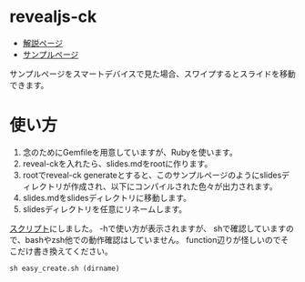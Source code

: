 # revealjs-ck
- [解説ページ](https://qiita.com/vivid_muimui/items/bf29f4fd85207474a948)
- [サンプルページ](https://shimajima-eiji.github.io/revealjs-ck/sample/)

サンプルページをスマートデバイスで見た場合、スワイプするとスライドを移動できます。

# 使い方
1. 念のためにGemfileを用意していますが、Rubyを使います。
1. reveal-ckを入れたら、slides.mdをrootに作ります。
1. rootでreveal-ck generateとすると、このサンプルページのようにslidesディレクトリが作成され、以下にコンパイルされた色々が出力されます。
1. slides.mdをslidesディレクトリに移動します。
1. slidesディレクトリを任意にリネームします。

[スクリプト](https://github.com/shimajima-eiji/revealjs-ck/blob/master/easy_create.sh)にしました。
-hで使い方が表示されますが、
shで確認していますので、bashやzsh他での動作確認はしていません。
function辺りが怪しいのでそこだけ書き換えてください。

```
sh easy_create.sh (dirname)
```
